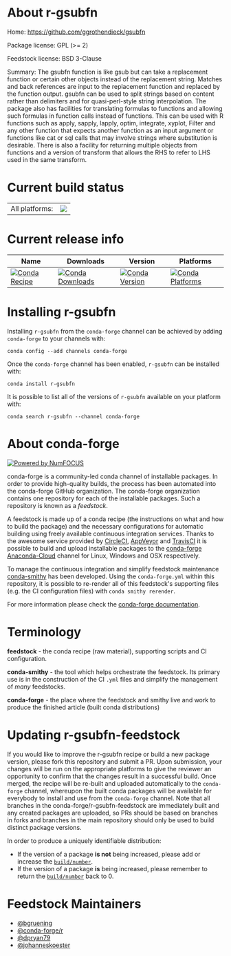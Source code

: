 About r-gsubfn
==============

Home: https://github.com/ggrothendieck/gsubfn

Package license: GPL (>= 2)

Feedstock license: BSD 3-Clause

Summary: The gsubfn function is like gsub but can take a replacement  function or certain other objects instead of the replacement string. Matches and back references are input to the replacement function and  replaced by the function output.   gsubfn can be used to split strings  based on content rather than delimiters and for quasi-perl-style string  interpolation. The package also has facilities for translating formulas  to functions and allowing such formulas in function calls instead of  functions.  This can be used with R functions such as apply, sapply, lapply, optim, integrate, xyplot, Filter and any other function that  expects another function as an input argument or functions like cat or sql calls that may involve strings where substitution is desirable. There is also a facility for returning multiple objects from functions and a version of transform that allows the RHS to refer to LHS used in the same transform.



Current build status
====================


<table><tr><td>All platforms:</td>
    <td>
      <a href="https://dev.azure.com/conda-forge/feedstock-builds/_build/latest?definitionId=1223&branchName=master">
        <img src="https://dev.azure.com/conda-forge/feedstock-builds/_apis/build/status/r-gsubfn-feedstock?branchName=master">
      </a>
    </td>
  </tr>
</table>

Current release info
====================

| Name | Downloads | Version | Platforms |
| --- | --- | --- | --- |
| [![Conda Recipe](https://img.shields.io/badge/recipe-r--gsubfn-green.svg)](https://anaconda.org/conda-forge/r-gsubfn) | [![Conda Downloads](https://img.shields.io/conda/dn/conda-forge/r-gsubfn.svg)](https://anaconda.org/conda-forge/r-gsubfn) | [![Conda Version](https://img.shields.io/conda/vn/conda-forge/r-gsubfn.svg)](https://anaconda.org/conda-forge/r-gsubfn) | [![Conda Platforms](https://img.shields.io/conda/pn/conda-forge/r-gsubfn.svg)](https://anaconda.org/conda-forge/r-gsubfn) |

Installing r-gsubfn
===================

Installing `r-gsubfn` from the `conda-forge` channel can be achieved by adding `conda-forge` to your channels with:

```
conda config --add channels conda-forge
```

Once the `conda-forge` channel has been enabled, `r-gsubfn` can be installed with:

```
conda install r-gsubfn
```

It is possible to list all of the versions of `r-gsubfn` available on your platform with:

```
conda search r-gsubfn --channel conda-forge
```


About conda-forge
=================

[![Powered by NumFOCUS](https://img.shields.io/badge/powered%20by-NumFOCUS-orange.svg?style=flat&colorA=E1523D&colorB=007D8A)](http://numfocus.org)

conda-forge is a community-led conda channel of installable packages.
In order to provide high-quality builds, the process has been automated into the
conda-forge GitHub organization. The conda-forge organization contains one repository
for each of the installable packages. Such a repository is known as a *feedstock*.

A feedstock is made up of a conda recipe (the instructions on what and how to build
the package) and the necessary configurations for automatic building using freely
available continuous integration services. Thanks to the awesome service provided by
[CircleCI](https://circleci.com/), [AppVeyor](https://www.appveyor.com/)
and [TravisCI](https://travis-ci.org/) it is possible to build and upload installable
packages to the [conda-forge](https://anaconda.org/conda-forge)
[Anaconda-Cloud](https://anaconda.org/) channel for Linux, Windows and OSX respectively.

To manage the continuous integration and simplify feedstock maintenance
[conda-smithy](https://github.com/conda-forge/conda-smithy) has been developed.
Using the ``conda-forge.yml`` within this repository, it is possible to re-render all of
this feedstock's supporting files (e.g. the CI configuration files) with ``conda smithy rerender``.

For more information please check the [conda-forge documentation](https://conda-forge.org/docs/).

Terminology
===========

**feedstock** - the conda recipe (raw material), supporting scripts and CI configuration.

**conda-smithy** - the tool which helps orchestrate the feedstock.
                   Its primary use is in the construction of the CI ``.yml`` files
                   and simplify the management of *many* feedstocks.

**conda-forge** - the place where the feedstock and smithy live and work to
                  produce the finished article (built conda distributions)


Updating r-gsubfn-feedstock
===========================

If you would like to improve the r-gsubfn recipe or build a new
package version, please fork this repository and submit a PR. Upon submission,
your changes will be run on the appropriate platforms to give the reviewer an
opportunity to confirm that the changes result in a successful build. Once
merged, the recipe will be re-built and uploaded automatically to the
`conda-forge` channel, whereupon the built conda packages will be available for
everybody to install and use from the `conda-forge` channel.
Note that all branches in the conda-forge/r-gsubfn-feedstock are
immediately built and any created packages are uploaded, so PRs should be based
on branches in forks and branches in the main repository should only be used to
build distinct package versions.

In order to produce a uniquely identifiable distribution:
 * If the version of a package **is not** being increased, please add or increase
   the [``build/number``](https://conda.io/docs/user-guide/tasks/build-packages/define-metadata.html#build-number-and-string).
 * If the version of a package **is** being increased, please remember to return
   the [``build/number``](https://conda.io/docs/user-guide/tasks/build-packages/define-metadata.html#build-number-and-string)
   back to 0.

Feedstock Maintainers
=====================

* [@bgruening](https://github.com/bgruening/)
* [@conda-forge/r](https://github.com/conda-forge/r/)
* [@dpryan79](https://github.com/dpryan79/)
* [@johanneskoester](https://github.com/johanneskoester/)

